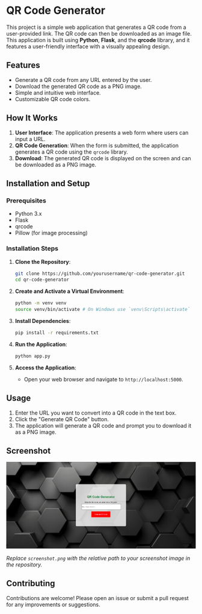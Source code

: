 # QR Code Generator

This project is a simple web application that generates a QR code from a user-provided link. The QR code can then be downloaded as an image file. This application is built using **Python**, **Flask**, and the **qrcode** library, and it features a user-friendly interface with a visually appealing design.

## Features

- Generate a QR code from any URL entered by the user.
- Download the generated QR code as a PNG image.
- Simple and intuitive web interface.
- Customizable QR code colors.

## How It Works

1. **User Interface**: The application presents a web form where users can input a URL.
2. **QR Code Generation**: When the form is submitted, the application generates a QR code using the `qrcode` library.
3. **Download**: The generated QR code is displayed on the screen and can be downloaded as a PNG image.

## Installation and Setup

### Prerequisites

- Python 3.x
- Flask
- qrcode
- Pillow (for image processing)

### Installation Steps

1. **Clone the Repository**:

    ```bash
    git clone https://github.com/yourusername/qr-code-generator.git
    cd qr-code-generator
    ```

2. **Create and Activate a Virtual Environment**:

    ```bash
    python -m venv venv
    source venv/bin/activate # On Windows use `venv\Scripts\activate`
    ```

3. **Install Dependencies**:

    ```bash
    pip install -r requirements.txt
    ```

4. **Run the Application**:

    ```bash
    python app.py
    ```

5. **Access the Application**:
   - Open your web browser and navigate to `http://localhost:5000`.

## Usage

1. Enter the URL you want to convert into a QR code in the text box.
2. Click the "Generate QR Code" button.
3. The application will generate a QR code and prompt you to download it as a PNG image.

## Screenshot

![QR Code Generator Screenshot](screenshot.png)

*Replace `screenshot.png` with the relative path to your screenshot image in the repository.*

## Contributing

Contributions are welcome! Please open an issue or submit a pull request for any improvements or suggestions.
